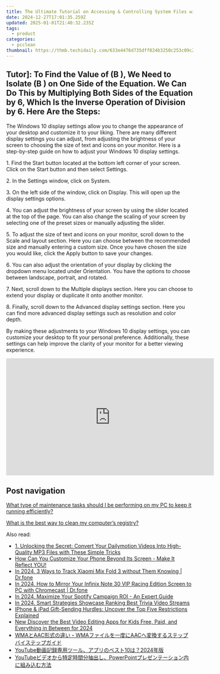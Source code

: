 ```yaml
---
title: The Ultimate Tutorial on Accessing & Controlling System Files with YL Software Insights
date: 2024-12-27T17:01:35.259Z
updated: 2025-01-01T21:40:32.235Z
tags:
  - product
categories:
  - pcclean
thumbnail: https://thmb.techidaily.com/633e4476d735dff824b3250c253c09c234e7613f83678c9c2635006dd72b341f.jpg
---
```


## Tutor]: To Find the Value of \(B \), We Need to Isolate \(B \) on One Side of the Equation. We Can Do This by Multiplying Both Sides of the Equation by 6, Which Is the Inverse Operation of Division by 6. Here Are the Steps:

The Windows 10 display settings allow you to change the appearance of your desktop and customize it to your liking. There are many different display settings you can adjust, from adjusting the brightness of your screen to choosing the size of text and icons on your monitor. Here is a step-by-step guide on how to adjust your Windows 10 display settings. 

1\. Find the Start button located at the bottom left corner of your screen. Click on the Start button and then select Settings.

2\. In the Settings window, click on System.

3\. On the left side of the window, click on Display. This will open up the display settings options. 

4\. You can adjust the brightness of your screen by using the slider located at the top of the page. You can also change the scaling of your screen by selecting one of the preset sizes or manually adjusting the slider.

5\. To adjust the size of text and icons on your monitor, scroll down to the Scale and layout section. Here you can choose between the recommended size and manually entering a custom size. Once you have chosen the size you would like, click the Apply button to save your changes.

6\. You can also adjust the orientation of your display by clicking the dropdown menu located under Orientation. You have the options to choose between landscape, portrait, and rotated.

7\. Next, scroll down to the Multiple displays section. Here you can choose to extend your display or duplicate it onto another monitor.

8\. Finally, scroll down to the Advanced display settings section. Here you can find more advanced display settings such as resolution and color depth. 

By making these adjustments to your Windows 10 display settings, you can customize your desktop to fit your personal preference. Additionally, these settings can help improve the clarity of your monitor for a better viewing experience.

<!-- affiliate ads begin -->
<iframe width="560" height="315" src="https://www.youtube.com/embed/6nvb0775GOM?si=peBB_Mo_4zcZFuci" title="YouTube video player" frameborder="0" allow="accelerometer; autoplay; clipboard-write; encrypted-media; gyroscope; picture-in-picture; web-share" referrerpolicy="strict-origin-when-cross-origin" allowfullscreen></iframe>
<!-- affiliate ads end -->

## Post navigation

[What type of maintenance tasks should I be performing on my PC to keep it running efficiently?](https://tools.techidaily.com/pcclean/products/)

[What is the best way to clean my computer’s registry?](https://tools.techidaily.com/pcclean/products/)

<ins class="adsbygoogle"
     style="display:block"
     data-ad-format="autorelaxed"
     data-ad-client="ca-pub-7571918770474297"
     data-ad-slot="1223367746"></ins>

<ins class="adsbygoogle"
     style="display:block"
     data-ad-client="ca-pub-7571918770474297"
     data-ad-slot="8358498916"
     data-ad-format="auto"
     data-full-width-responsive="true"></ins>

<span class="atpl-alsoreadstyle">Also read:</span>
<div><ul>
<li><a href="https://discover-awesome.techidaily.com/1-unlocking-the-secret-convert-your-dailymotion-videos-into-high-quality-mp3-files-with-these-simple-tricks/"><u>1. Unlocking the Secret: Convert Your Dailymotion Videos Into High-Quality MP3 Files with These Simple Tricks</u></a></li>
<li><a href="https://hardware-help.techidaily.com/how-can-you-customize-your-phone-beyond-its-screen-make-it-reflect-you/"><u>How Can You Customize Your Phone Beyond Its Screen - Make It Reflect YOU!</u></a></li>
<li><a href="https://android-location-track.techidaily.com/in-2024-3-ways-to-track-xiaomi-mix-fold-3-without-them-knowing-drfone-by-drfone-virtual-android/"><u>In 2024, 3 Ways to Track Xiaomi Mix Fold 3 without Them Knowing | Dr.fone</u></a></li>
<li><a href="https://screen-mirror.techidaily.com/in-2024-how-to-mirror-your-infinix-note-30-vip-racing-edition-screen-to-pc-with-chromecast-drfone-by-drfone-android/"><u>In 2024, How to Mirror Your Infinix Note 30 VIP Racing Edition Screen to PC with Chromecast | Dr.fone</u></a></li>
<li><a href="https://fox-info.techidaily.com/in-2024-maximize-your-spotify-campaign-roi-an-expert-guide/"><u>In 2024, Maximize Your Spotify Campaign ROI - An Expert Guide</u></a></li>
<li><a href="https://extra-skills.techidaily.com/in-2024-smart-strategies-showcase-ranking-best-trivia-video-streams/"><u>In 2024, Smart Strategies Showcase Ranking Best Trivia Video Streams</u></a></li>
<li><a href="https://fox-that.techidaily.com/iphone-and-ipad-gift-sending-hurdles-uncover-the-top-five-restrictions-explained/"><u>IPhone & iPad Gift-Sending Hurdles: Uncover the Top Five Restrictions Explained</u></a></li>
<li><a href="https://smart-video-creator.techidaily.com/new-discover-the-best-video-editing-apps-for-kids-free-paid-and-everything-in-between-for-2024/"><u>New Discover the Best Video Editing Apps for Kids Free, Paid, and Everything in Between for 2024</u></a></li>
<li><a href="https://discover-awesome.techidaily.com/wmaaacwmaaac/"><u>WMAとAAC形式の違い・WMAファイルを一度にAACへ変換するステップバイステップガイド</u></a></li>
<li><a href="https://discover-awesome.techidaily.com/youtube102024/"><u>YouTube動画記録専用ツール、アプリのベスト10は？2024年版</u></a></li>
<li><a href="https://discover-awesome.techidaily.com/1726027270658-youtubepowerpoint/"><u>YouTubeビデオから特定時間分抽出し、PowerPointプレゼンテーション内に組み込む方法</u></a></li>
</ul></div>

